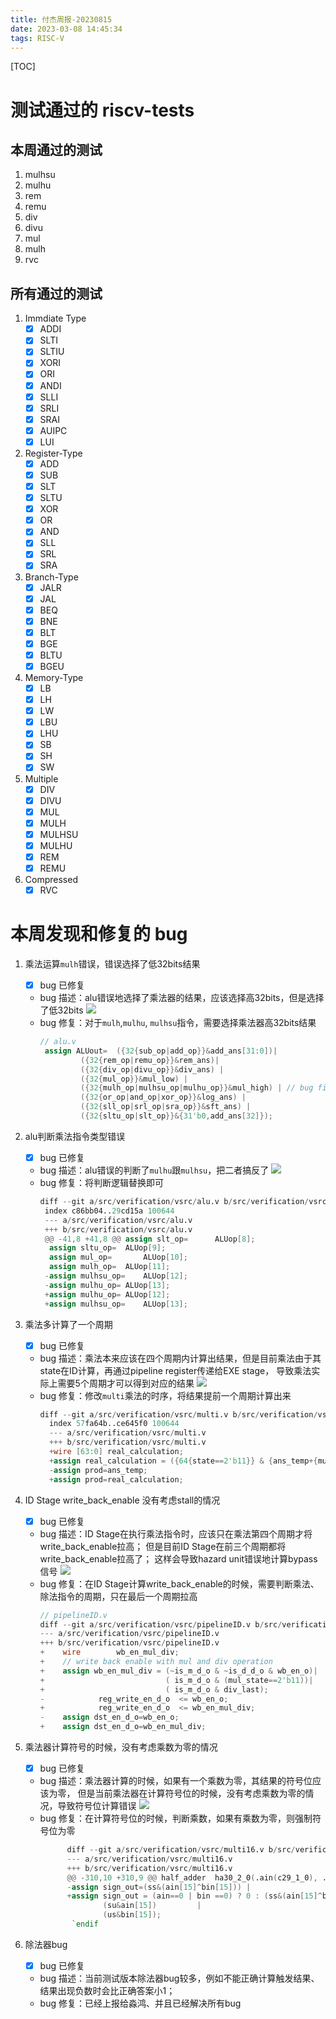 ```yaml
---
title: 付杰周报-20230815
date: 2023-03-08 14:45:34
tags: RISC-V
---
```


[TOC]

# 测试通过的 riscv-tests

## 本周通过的测试

1. mulhsu
2. mulhu
3. rem
4. remu
5. div
6. divu
7. mul
8. mulh
9. rvc

## 所有通过的测试

1. Immdiate Type
   - [x] ADDI
   - [x] SLTI
   - [x] SLTIU
   - [x] XORI
   - [x] ORI
   - [x] ANDI
   - [x] SLLI
   - [x] SRLI
   - [x] SRAI
   - [x] AUIPC
   - [x] LUI
2. Register-Type
   - [x] ADD
   - [x] SUB
   - [x] SLT
   - [x] SLTU
   - [x] XOR
   - [x] OR
   - [x] AND
   - [x] SLL
   - [x] SRL
   - [x] SRA
3. Branch-Type
   - [x] JALR
   - [x] JAL
   - [x] BEQ
   - [x] BNE
   - [x] BLT
   - [x] BGE
   - [x] BLTU
   - [x] BGEU
4. Memory-Type
   - [x] LB
   - [x] LH
   - [x] LW
   - [x] LBU
   - [x] LHU
   - [x] SB
   - [x] SH
   - [x] SW
5. Multiple
   - [x] DIV
   - [x] DIVU
   - [x] MUL
   - [x] MULH
   - [x] MULHSU
   - [x] MULHU
   - [x] REM
   - [x] REMU
6. Compressed
   - [x] RVC

# 本周发现和修复的 bug

1. 乘法运算`mulh`错误，错误选择了低32bits结果

   - [x] bug 已修复
   - bug 描述：alu错误地选择了乘法器的结果，应该选择高32bits，但是选择了低32bits
     ![](https://s2.loli.net/2023/08/11/51tApYiDzWBdG2b.png)
   - bug 修复：对于`mulh`,`mulhu`, `mulhsu`指令，需要选择乘法器高32bits结果
     ```verilog
     // alu.v
      assign ALUout=  ({32{sub_op|add_op}}&add_ans[31:0])|
              ({32{rem_op|remu_op}}&rem_ans)|
              ({32{div_op|divu_op}}&div_ans) |
              ({32{mul_op}}&mul_low) |
              ({32{mulh_op|mulhsu_op|mulhu_op}}&mul_high) | // bug fix: choose msb, not lsb
              ({32{or_op|and_op|xor_op}}&log_ans) |
              ({32{sll_op|srl_op|sra_op}}&sft_ans) |
              ({32{sltu_op|slt_op}}&{31'b0,add_ans[32]});
     ```

2. alu判断乘法指令类型错误
   - [x] bug 已修复
   - bug 描述：alu错误的判断了`mulhu`跟`mulhsu`，把二者搞反了
     ![](https://s2.loli.net/2023/08/11/J8up1q76ohKHRBf.png)
   - bug 修复：将判断逻辑替换即可
     ```verilog
     diff --git a/src/verification/vsrc/alu.v b/src/verification/vsrc/alu.v
      index c86bb04..29cd15a 100644
      --- a/src/verification/vsrc/alu.v
      +++ b/src/verification/vsrc/alu.v
      @@ -41,8 +41,8 @@ assign slt_op=		ALUop[8];
       assign sltu_op= 	ALUop[9];
       assign mul_op=		ALUop[10];
       assign mulh_op= 	ALUop[11];
      -assign mulhsu_op=	ALUop[12];
      -assign mulhu_op=	ALUop[13];
      +assign mulhu_op=	ALUop[12];
      +assign mulhsu_op=	ALUop[13];
     ```
3. 乘法多计算了一个周期

   - [x] bug 已修复
   - bug 描述：乘法本来应该在四个周期内计算出结果，但是目前乘法由于其state在ID计算，再通过pipeline register传递给EXE stage，
     导致乘法实际上需要5个周期才可以得到对应的结果
     ![](https://s2.loli.net/2023/08/14/kQGqA64f9TXx1tH.png)
   - bug 修复：修改`multi`乘法的时序，将结果提前一个周期计算出来
     ```verilog
     diff --git a/src/verification/vsrc/multi.v b/src/verification/vsrc/multi.v
       index 57fa64b..ce645f0 100644
       --- a/src/verification/vsrc/multi.v
       +++ b/src/verification/vsrc/multi.v
       +wire [63:0] real_calculation;
       +assign real_calculation = ({64{state==2'b11}} & {ans_temp+{mul16ans,32'b0}});
       -assign prod=ans_temp;
       +assign prod=real_calculation;
     ```

4. ID Stage write_back_enable 没有考虑stall的情况
   - [x] bug 已修复
   - bug 描述：ID Stage在执行乘法指令时，应该只在乘法第四个周期才将write_back_enable拉高；
     但是目前ID Stage在前三个周期都将write_back_enable拉高了；
     这样会导致hazard unit错误地计算bypass信号
     ![](https://s2.loli.net/2023/08/14/drBTjoSpCXbWKnz.png)
   - bug 修复：在ID Stage计算write_back_enable的时候，需要判断乘法、除法指令的周期，只在最后一个周期拉高
     ```verilog
     // pipelineID.v
     diff --git a/src/verification/vsrc/pipelineID.v b/src/verification/vsrc/pipelineID.v
     --- a/src/verification/vsrc/pipelineID.v
     +++ b/src/verification/vsrc/pipelineID.v
     +    wire        wb_en_mul_div;
     +    // write back enable with mul and div operation
     +    assign wb_en_mul_div = (~is_m_d_o & ~is_d_d_o & wb_en_o)|
     +                           ( is_m_d_o & (mul_state==2'b11))|
     +                           ( is_m_d_o & div_last);
     -            reg_write_en_d_o  <= wb_en_o;
     +            reg_write_en_d_o  <= wb_en_mul_div;
     -    assign dst_en_d_o=wb_en_o;
     +    assign dst_en_d_o=wb_en_mul_div;
     ```
5. 乘法器计算符号的时候，没有考虑乘数为零的情况

   - [x] bug 已修复
   - bug 描述：乘法器计算的时候，如果有一个乘数为零，其结果的符号位应该为零，
     但是当前乘法器在计算符号位的时候，没有考虑乘数为零的情况，导致符号位计算错误
     ![](https://s2.loli.net/2023/08/14/TdfOKtmP6jwe18i.png)
   - bug 修复：在计算符号位的时候，判断乘数，如果有乘数为零，则强制符号位为零
     ```verilog
           diff --git a/src/verification/vsrc/multi16.v b/src/verification/vsrc/multi16.v
           --- a/src/verification/vsrc/multi16.v
           +++ b/src/verification/vsrc/multi16.v
           @@ -310,10 +310,9 @@ half_adder 	ha30_2_0(.ain(c29_1_0), .bin(s30_1_0), .sout(ans1[30]), .cout(c30_2_
           -assign sign_out=(ss&(ain[15]^bin[15])) |
           +assign sign_out = (ain==0 | bin ==0) ? 0 : (ss&(ain[15]^bin[15])) |
                   (su&ain[15]) 		|
                   (us&bin[15]);
            `endif
     ```

6. 除法器bug
   - [x] bug 已修复
   - bug 描述：当前测试版本除法器bug较多，例如不能正确计算触发结果、结果出现负数时会比正确答案小1；
   - bug 修复：已经上报给淼鸿、并且已经解决所有bug
